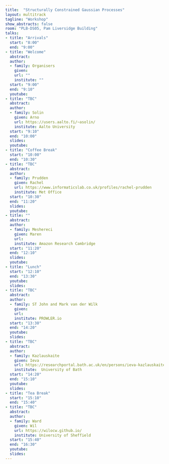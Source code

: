 ```yaml
---
title:  "Structurally Constrained Gaussian Processes"
layout: multitrack
tagline: "Workshop"
show_abstracts: false
room: "PLB-DS05, Pam Liversidge Building"
talks:
- title: "Arrivals"
  start: "8:00"
  end: "9:00"
- title: "Welcome"    
  abstract:
  author:
  - family: Organisers
    given: 
    url: ""
    institute: ""   
  start: "9:00"
  end: "9:10"
  youtube:
- title: "TBC"
  abstract:
  author:
  - family: Solin
    given: Arno
    url: https://users.aalto.fi/~asolin/
    institute: Aalto University
  start: "9:10"
  end: "10:00"
  slides:  
  youtube:
- title: "Coffee Break"
  start: "10:00"
  end: "10:30"    
- title: "TBC"
  abstract: 
  author:
  - family: Prudden
    given: Rachel
    url: https://www.informaticslab.co.uk/profiles/rachel-prudden
    institute: Met Office
  start: "10:30"
  end: "11:20"
  slides: 
  youtube:
- title: ""
  abstract: 
  author:
  - family: Meshereci  
    given: Maren
    url: 
    institute: Amazon Research Cambridge
  start: "11:20"
  end: "12:10"
  slides:  
  youtube:
- title: "Lunch"
  start: "12:10"
  end: "13:30"
  youtube:
  slides:
- title: "TBC"
  abstract: 
  author:
  - family: ST John and Mark van der Wilk
    given: 
    url: 
    institute: PROWLER.io
  start: "13:30"
  end: "14:20"
  youtube:
  slides:  
- title: "TBC"
  abstract: 
  author:
  - family: Kazlauskaite 
    given: Ieva
    url: https://researchportal.bath.ac.uk/en/persons/ieva-kazlauskaite
    institute:  University of Bath
  start: "14:20"
  end: "15:10"
  youtube:
  slides: 
- title: "Tea Break"
  start: "15:10"
  end: "15:40"
- title: "TBC"
  abstract: 
  author:
  - family: Ward
    given: Wil
    url: https://wilocw.github.io/
    institute: University of Sheffield
  start: "15:40"
  end: "16:30"
  youtube:
  slides: 
---
```

